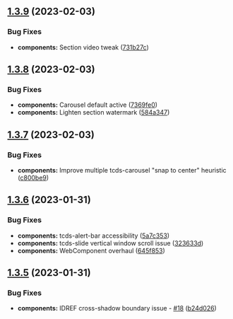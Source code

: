## [1.3.9](https://github.com/jacecotton/tcds/compare/v1.3.8...v1.3.9) (2023-02-03)


### Bug Fixes

* **components:** Section video tweak ([731b27c](https://github.com/jacecotton/tcds/commit/731b27cd2725143604d90c90dc9b5a0bccd847a0))



## [1.3.8](https://github.com/jacecotton/tcds/compare/v1.3.7...v1.3.8) (2023-02-03)


### Bug Fixes

* **components:** Carousel default active ([7369fe0](https://github.com/jacecotton/tcds/commit/7369fe00715d38c2b29f14f48cd8d7f2558e86ec))
* **components:** Lighten section watermark ([584a347](https://github.com/jacecotton/tcds/commit/584a3479ecb7bb0eff8879daed1ff19236ae476f))



## [1.3.7](https://github.com/jacecotton/tcds/compare/v1.3.6...v1.3.7) (2023-02-03)


### Bug Fixes

* **components:** Improve multiple tcds-carousel "snap to center" heuristic ([c800be9](https://github.com/jacecotton/tcds/commit/c800be97b95dbeed94cc7894d0c70e035ca01b60))



## [1.3.6](https://github.com/jacecotton/tcds/compare/v1.3.5...v1.3.6) (2023-01-31)


### Bug Fixes

* **components:** tcds-alert-bar accessibility ([5a7c353](https://github.com/jacecotton/tcds/commit/5a7c3539d1b6a0c314590719c542435e0f04574d))
* **components:** tcds-slide vertical window scroll issue ([323633d](https://github.com/jacecotton/tcds/commit/323633d38dc8d31d856ce82cad9442a5a49c71d2))
* **components:** WebComponent overhaul ([645f853](https://github.com/jacecotton/tcds/commit/645f8534d782ea1c21f4f4e1bbf827fd95a92bdb))



## [1.3.5](https://github.com/jacecotton/tcds/compare/v1.3.4...v1.3.5) (2023-01-31)


### Bug Fixes

* **components:** IDREF cross-shadow boundary issue - [#18](https://github.com/jacecotton/tcds/issues/18) ([b24d026](https://github.com/jacecotton/tcds/commit/b24d026236ac913b92b0724b24918fb1fba06b1a))



